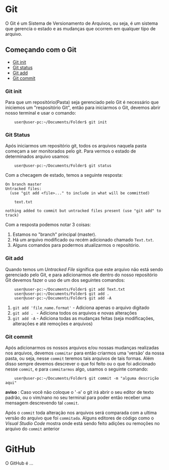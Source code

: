 # Git

O Git é um Sistema de Versionamento de Arquivos, ou seja, é um sistema que gerencia o estado e as mudanças que ocorrem em qualquer tipo de arquivo.

## Começando com o Git
* [Git init](#Git-init)
* [Git status](#Git-Status)
* [Git add](#Git-add)
* [Git commit](#Git-commit)


### Git init 

Para que um repositório(Pasta) seja gerenciado pelo Git é necessário que iniciemos um "respositório Git", então para iniciarmos o Git, devemos abrir nosso terminal e usar o comando:
```console
    user@user-pc:~/Documents/Folder$ git init 
```
### Git Status
Após iniciarmos um repositório git, todos os arquivos naquela pasta começam a ser monitorados pelo git. 
Para vermos o estado de determinados arquivo usamos: 

```console
    user@user-pc:~/Documents/Folder$ git status 
```
Com a checagem de estado, temos a seguinte resposta: 

```console
On branch master
Untracked files:
  (use "git add <file>..." to include in what will be committed)

	text.txt

nothing added to commit but untracked files present (use "git add" to track)
```

Com a resposta podemos notar 3 coisas:

1. Estamos no "branch" principal (master).
1. Há um arquivo modificado ou recém adicionado chamado `Text.txt`.
1. Alguns comandos para podermos atualizarmos o repositório.

### Git add

Quando temos um *Untracked File* significa que este arquivo não está sendo gerenciado pelo Git, e para adicionarmos ele dentro do nosso repositório Git devemos fazer o uso de um dos seguintes comandos:

```console
    user@user-pc:~/Documents/Folder$ git add Text.txt 
    user@user-pc:~/Documents/Folder$ git add .
    user@user-pc:~/Documents/Folder$ git add -A
```
1. `git add 'file_name.format'` - Adiciona apenas o arquivo digitado
2. `git add . ` - Adiciona todos os arquivos e novas alterações
3. `git add -A` - Adiciona todas as mudanças feitas (seja modificações, alterações e até remoções e arquivos)

### Git commit

Após adicionarmos os nossos arquivos e/ou nossas mudanças realizadas nos arquivos, devemos `commitar` para então criarmos uma 'versão' da nossa pasta, ou seja, nesse `commit` teremos tais arquivos de tais formas. Além disso sempre devemos descrever o que foi feito ou o que foi adicionado nesse `commit`, e para `commitarmos` algo, usamos o seguinte comando:

```console
    user@user-pc:~/Documents/Folder$ git commit -m "alguma descrição aqui" 
```
__aviso__ : Caso você não coloque o '`-m`' o git irá abrir o seu editor de texto padrão, ou o vim/nano no seu terminal para poder então receber uma mensagem descrevendo tal `commit`.

Após o `commit` toda alteração nos arquivos será comparada com a ultima versão do arquivo que foi `commitada`. Alguns editores de código como o _Visual Studio Code_ mostra onde está sendo feito adições ou remoções no arquivo do `commit` anterior

# GitHub

O GitHub é ...
